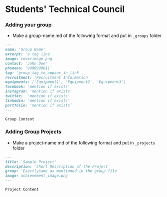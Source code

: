 # Students' Technical Council

### Adding your group

- Make a group-name.md of the following format and put in `_groups` folder

```markdown
---
name: 'Group Name'
excerpt: 'a tag line'
image: coverimage.png
contact: 'John Doe'
phoneno: '9990999011'
tag: 'group_tag_to_appear_in_link'
recruitment: 'Recruitment Information'
equipments: ['Equipment1', 'Equipment2', 'Equipment3']
facebook: 'mention if exists'
instagram: 'mention if exists'
twitter:  'mention if exists'
linkedin: 'mention if exists'
portfolio: ‘mention if exists’
---

Group Content

```


### Adding Group Projects

- Make a project-name.md of the following format and put in `_projects` folder

```markdown
---
title: 'Sample Project'
description: 'Short Description of the Project'
group: 'Exactlysame as mentioned in the group file'
image: achievement_image.png 
---

Project Content

```
